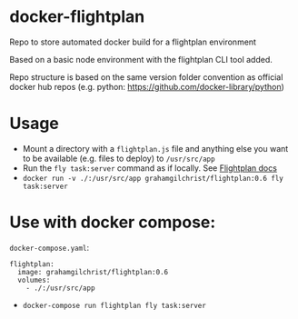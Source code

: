 # docker-flightplan
Repo to store automated docker build for a flightplan environment

Based on a basic node environment with the flightplan CLI tool added.

Repo structure is based on the same version folder convention as official docker hub repos (e.g. python: https://github.com/docker-library/python)

# Usage
* Mount a directory with a `flightplan.js` file and anything else you want to be available (e.g. files to deploy) to `/usr/src/app`
* Run the `fly task:server` command as if locally. See [Flightplan docs](https://github.com/pstadler/flightplan)
* `docker run -v ./:/usr/src/app grahamgilchrist/flightplan:0.6 fly task:server`

# Use with docker compose:
`docker-compose.yaml`:
```
flightplan:
  image: grahamgilchrist/flightplan:0.6
  volumes:
    - ./:/usr/src/app
```
* `docker-compose run flightplan fly task:server`
